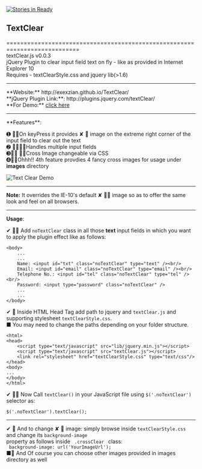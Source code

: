 [![Stories in Ready](http://badge.waffle.io/exexzian/textclear.png)](http://waffle.io/exexzian/textclear)  
## TextClear
===========================================================================<br/>
textClear.js v0.0.3<br/>
jQuery Plugin to clear input field text on fly - like as provided in Internet Explorer 10 <br/>
Requires - textClearStyle.css and jquery lib(>1.6)

<hr size="3"/>
**Website:** http://exexzian.github.io/TextClear/ <br/>
**jQuery Plugin Link:**: http://plugins.jquery.com/textClear/ <br/>
**For Demo:** <a href="http://exexzian.github.io/TextClear/demo/TextClearDemo.html"> click here </a><br/>
<hr size="3"/>
**Features**:<br/>

➊ On keyPress it provides ✘  image on the extreme right corner of the input field       to clear out the text <br/>
➋ Handles multiple input fields <br/>
➌ Cross Image changeable via CSS <br/>
➍Ohhh!! 4th feature provdies 4 fancy cross images for usage under **images** directory <br/>

<img src="http://s20.postimg.org/5rd0o6vtp/demo.png" title="Text Clear Demo" />

<hr size="3"/>

**Note:** It overrides the IE-10's default ✘  image so as to offer the same look and feel on all browsers.

<hr size="3"/>

**Usage**:<br/>

✔  Add <code>noTextClear</code> class in all those **text** input fields in which you want to apply the plugin effect like as follows:<br/>
```
<body>
    ...
    ...
	Name: <input id="txt" class="noTextClear" type="text" /><br/>
	Email: <input id="email" class="noTextClear" type="email" /><br/>
	Telephone No.: <input id="tel" class="noTextClear" type="tel" /><br/>
	Password: <input type="password" class="noTextClear" />
    ...
    ...
</body>

```

✔  Inside HTML Head Tag add path to jquery and <code>textClear.js</code> and supporting stylesheet <code>textClearStyle.css</code>. <br/>
   ■   You may need to change the paths depending on your folder structure.
```
<html>
<head>
	<script type="text/javascript" src="lib/jquery.min.js"></script>
	<script type="text/javascript" src="textClear.js"></script>
    <link rel="stylesheet" href="textClearStyle.css" type="text/css"/>
</head>
<body>
...
</body>
</html>
```
✔  Now Call <code>textClear()</code> in your JavaScript file using <code>$('.noTextClear')</code> selector as:<br/>
   <code> $('.noTextClear').textClear(); </code>

<hr>

✔  And to change ✘  image: simply browse inside <code>textClearStyle.css</code> and change its <code>background-image </code> property as follows inside <code> .crossClear </code> class: <br/>
<code> background-image: url('YourImageUrl'); </code> <br/>
 ■  And Of course you can choose other images provided in images directory as well
 






